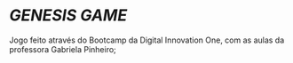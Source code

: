# *GENESIS GAME*

Jogo feito através do Bootcamp da Digital Innovation One, com as aulas da professora Gabriela Pinheiro;
